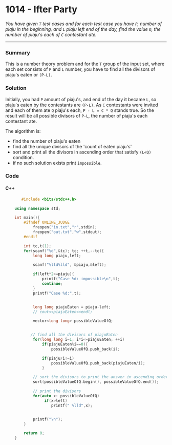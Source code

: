 # 1014 - Ifter Party

_You have given `T` test cases and for each test case you have `P`, number of piaju in the beginning, and `L` piaju left end of the day, find the value `Q`, the number of piaju's each of `C` contestant ate._

---

### Summary

This is a number theory problem and for the `T` group of the input set, where each set consists of `P` and `L` number, you have to find all the divisors of piaju's eaten or `(P-L)`.

### Solution

Initially, you had `P` amount of piaju's, and end of the day it became `L`, so piaju's eaten by the contestants are `(P-L)`. As `C` contestants were invited and each of them ate `Q` piaju's each, `P - L = C * Q` stands true. So the result will be all possible divisors of `P-L`, the number of piaju's each contestant ate.

The algorithm is:

- find the number of piaju's eaten
- find all the unique divisors of the 'count of eaten piaju's'
- sort and print all the divisors in ascending order that satisfy `(L<Q)` condition.
- if no such solution exists print `impossible`.

### Code

#### C++

```cpp
       #include <bits/stdc++.h>

    using namespace std;

    int main(){
        #ifndef ONLINE_JUDGE
            freopen("in.txt","r",stdin);
            freopen("out.txt","w",stdout);
        #endif

        int tc,t(1);
        for(scanf("%d",&tc); tc; ++t,--tc){
            long long piaju,left;

            scanf("%lld%lld", &piaju,&left);

            if(left*2>=piaju){
                printf("Case %d: impossible\n",t);
                continue;
            }
            printf("Case %d:",t);


            long long piajuEaten = piaju-left;
            // cout<<piajuEaten<<endl;

            vector<long long> possibleValueOfQ;


           // find all the divisors of piajuEaten
            for(long long i=1; i*i<=piajuEaten; ++i)
                if(piajuEaten%i==0){
                    possibleValueOfQ.push_back(i);

                if(piaju/i!=i)
                    possibleValueOfQ.push_back(piajuEaten/i);
                }

            // sort the divisors to print the answer in ascending order
            sort(possibleValueOfQ.begin(), possibleValueOfQ.end());

            // print the divisors
            for(auto x: possibleValueOfQ)
                 if(x>left)
                    printf(" %lld",x);


            printf("\n");
        }

        return 0;
    }

```
